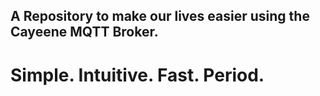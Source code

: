 ## A Repository to make our lives easier using the Cayeene MQTT Broker. 

# Simple. Intuitive. Fast. Period. 
